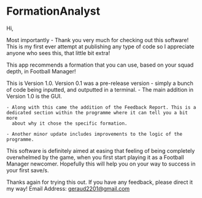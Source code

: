 # FormationAnalyst

Hi, 

Most importantly - Thank you very much for checking out this software! This is my first ever attempt at publishing any type of code so I appreciate anyone who sees this, that little bit extra!

This app recommends a formation that you can use, based on your squad depth, in Football Manager!

This is Version 1.0. Version 0.1 was a pre-release version - simply a bunch of code being inputted, and outputted in a terminal. 
    - The main addition in Version 1.0 is the GUI. 

    - Along with this came the addition of the Feedback Report. This is a dedicated section within the programme where it can tell you a bit more 
      about why it chose the specific formation.
 
    - Another minor update includes improvements to the logic of the programme.

This software is definitely aimed at easing that feeling of being completely overwhelmed by the game, when you first start playing it as a Football Manager newcomer. Hopefully this will help you on your way to success in your first save/s.

Thanks again for trying this out. If you have any feedback, please direct it my way!
Email Address: geraud2201@gmail.com
